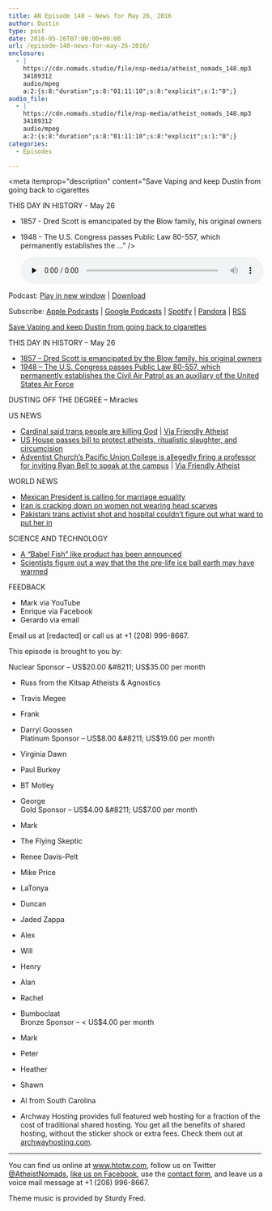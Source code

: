 ```yaml
---
title: AN Episode 148 – News for May 26, 2016
author: Dustin
type: post
date: 2016-05-26T07:00:00+00:00
url: /episode-148-news-for-may-26-2016/
enclosure:
  - |
    https://cdn.nomads.studio/file/nsp-media/atheist_nomads_148.mp3
    34189312
    audio/mpeg
    a:2:{s:8:"duration";s:8:"01:11:10";s:8:"explicit";s:1:"0";}
audio_file:
  - |
    https://cdn.nomads.studio/file/nsp-media/atheist_nomads_148.mp3
    34189312
    audio/mpeg
    a:2:{s:8:"duration";s:8:"01:11:10";s:8:"explicit";s:1:"0";}
categories:
  - Episodes

---
```

<div itemscope itemtype="http://schema.org/AudioObject">
  <meta itemprop="name" content=" episode 148 &#8211; News for May 26, 2016" />
  
  <meta itemprop="uploadDate" content="2016-05-26T01:00:00-06:00" />
  
  <meta itemprop="encodingFormat" content="audio/mpeg" />
  
  <meta itemprop="duration" content="PT1H11M10S" />
  
  <meta itemprop="description" content="Save Vaping and keep Dustin from going back to cigarettes

THIS DAY IN HISTORY - May 26
* 1857 - Dred Scott is emancipated by the Blow family, his original owners
* 1948 - The U.S. Congress passes Public Law 80-557, which permanently establishes the ..." />
  
  <meta itemprop="contentUrl" content="https://dts.podtrac.com/redirect.mp3/cdn.nomads.studio/file/nsp-media/atheist_nomads_148.mp3" />
  
  <meta itemprop="contentSize" content="32.6" />
  </p> 
  
  <div class="powerpress_player" id="powerpress_player_8407">
    <audio class="wp-audio-shortcode" id="audio-5086-151" preload="none" style="width: 100%;" controls="controls"><source type="audio/mpeg" src="https://dts.podtrac.com/redirect.mp3/cdn.nomads.studio/file/nsp-media/atheist_nomads_148.mp3?_=151" /><a href="https://dts.podtrac.com/redirect.mp3/cdn.nomads.studio/file/nsp-media/atheist_nomads_148.mp3">https://dts.podtrac.com/redirect.mp3/cdn.nomads.studio/file/nsp-media/atheist_nomads_148.mp3</a></audio>
  </div>
</div>

<p class="powerpress_links powerpress_links_mp3">
  Podcast: <a href="https://dts.podtrac.com/redirect.mp3/cdn.nomads.studio/file/nsp-media/atheist_nomads_148.mp3" class="powerpress_link_pinw" target="_blank" title="Play in new window" onclick="return powerpress_pinw('https://htotw.com/?powerpress_pinw=5086-podcast');" rel="nofollow">Play in new window</a> | <a href="https://dts.podtrac.com/redirect.mp3/cdn.nomads.studio/file/nsp-media/atheist_nomads_148.mp3" class="powerpress_link_d" title="Download" rel="nofollow" download="atheist_nomads_148.mp3">Download</a>
</p>

<p class="powerpress_links powerpress_subscribe_links">
  Subscribe: <a href="https://podcasts.apple.com/us/podcast/humanists-take-on-the-world/id530050098?mt=2&ls=1" class="powerpress_link_subscribe powerpress_link_subscribe_itunes" target="_blank" title="Subscribe on Apple Podcasts" rel="nofollow">Apple Podcasts</a> | <a href="https://www.google.com/podcasts?feed=aHR0cDovL2F0aGVpc3Rub21hZHMubGlic3luLmNvbS9yc3M%3D" class="powerpress_link_subscribe powerpress_link_subscribe_googleplay" target="_blank" title="Subscribe on Google Podcasts" rel="nofollow">Google Podcasts</a> | <a href="https://open.spotify.com/show/3LzK2xZGike6Tc1GEMtMbr?si=LieN9SNuTpq96smuaUsH8A" class="powerpress_link_subscribe powerpress_link_subscribe_spotify" target="_blank" title="Subscribe on Spotify" rel="nofollow">Spotify</a> | <a href="https://www.pandora.com/podcast/atheist-nomads/PC:10122?corr=62071012&part=ug" class="powerpress_link_subscribe powerpress_link_subscribe_pandora" target="_blank" title="Subscribe on Pandora" rel="nofollow">Pandora</a> | <a href="https://htotw.com/feed/podcast/" class="powerpress_link_subscribe powerpress_link_subscribe_rss" target="_blank" title="Subscribe via RSS" rel="nofollow">RSS</a>
</p>

<a href="http://casaa.org/" target="new" rel="noopener">Save Vaping and keep Dustin from going back to cigarettes</a>

THIS DAY IN HISTORY &#8211; May 26  
* <a href="https://en.wikipedia.org/wiki/Dred_Scott&quot;" target="_blank" rel="noopener">1857 &#8211; Dred Scott is emancipated by the Blow family, his original owners</a>  
* <a href="https://en.wikipedia.org/wiki/Civil_Air_Patrol" target="_blank" rel="noopener">1948 &#8211; The U.S. Congress passes Public Law 80-557, which permanently establishes the Civil Air Patrol as an auxiliary of the United States Air Force</a>

DUSTING OFF THE DEGREE &#8211; Miracles

US NEWS  
* <a href="http://www.pinknews.co.uk/2016/05/18/senior-vatican-cardinal-warns-demonic-transgender-rights-are-causing-the-death-of-god/" target="_blank" rel="noopener">Cardinal said trans people are killing God</a> | <a href="http://www.patheos.com/blogs/friendlyatheist/2016/05/21/trans-people-are-causing-the-death-of-god-says-cardinal-at-dc-prayer-breakfast/" target="_blank" rel="noopener">Via Friendly Atheist</a>  
* <a href="http://www.patheos.com/blogs/friendlyatheist/2016/05/19/the-u-s-house-has-passed-a-bill-protecting-atheists-animal-slaughter-and-male-circumcision/" target="_blank" rel="noopener">US House passes bill to protect atheists, ritualistic slaughter, and circumcision</a>  
* <a href="http://napavalleyregister.com/star/news/local/puc-students-march-amid-concerns-over-academic-freedom/article_c19c9a14-03a6-5524-8b69-29579b3a6bb9.html" target="_blank" rel="noopener">Adventist Church’s Pacific Union College is allegedly firing a professor for inviting Ryan Bell to speak at the campus</a> | <a href="http://www.patheos.com/blogs/friendlyatheist/2016/05/13/professor-at-seventh-day-adventist-college-may-be-fired-after-inviting-atheist-to-speak-on-campus/" target="_blank" rel="noopener">Via Friendly Atheist</a>

WORLD NEWS  
* <a href="http://www.rawstory.com/2016/05/mexican-president-pena-nieto-proposes-legalizing-same-sex-marriage-nationwide/" target="_blank" rel="noopener">Mexican President is calling for marriage equality</a>  
* <a href="http://mobile.nytimes.com/2016/05/17/world/middleeast/irans-hard-liners-crack-down-on-models-not-wearing-head-scarves.html?_r=0&referer" target="_blank" rel="noopener">Iran is cracking down on women not wearing head scarves</a>  
* <a href="http://viewstorm.com/2016/05/transgender-activist-critically-injured-after-being-shot-multiple-times-in-pakistan/" target="_blank" rel="noopener">Pakistani trans activist shot and hospital couldn’t figure out what ward to put her in</a>

SCIENCE AND TECHNOLOGY  
* <a href="http://www.dailymail.co.uk/sciencetech/article-3592753/Don-t-panic-250-Babelfish-like-gadget-fits-inside-ear-translate-foreign-languages-real-time.html" target="_blank" rel="noopener">A &#8220;Babel Fish&#8221; like product has been announced</a>  
* <a href="http://www.nature.com/ngeo/journal/vaop/ncurrent/full/ngeo2719.html" target="_blank" rel="noopener">Scientists figure out a way that the the pre-life ice ball earth may have warmed</a>

FEEDBACK

* Mark via YouTube  
* Enrique via Facebook  
* Gerardo via email

Email us at [redacted] or call us at +1 (208) 996-8667.

This episode is brought to you by:

Nuclear Sponsor &#8211; US$20.00 &#8211; US$35.00 per month  
* Russ from the Kitsap Atheists & Agnostics  
* Travis Megee  
* Frank  
* Darryl Goossen  
Platinum Sponsor &#8211; US$8.00 &#8211; US$19.00 per month  
* Virginia Dawn  
* Paul Burkey  
* BT Motley  
* George  
Gold Sponsor &#8211; US$4.00 &#8211; US$7.00 per month  
* Mark  
* The Flying Skeptic  
* Renee Davis-Pelt  
* Mike Price  
* LaTonya  
* Duncan  
* Jaded Zappa  
* Alex  
* Will  
* Henry  
* Alan  
* Rachel  
* Bumboclaat  
Bronze Sponsor &#8211; < US$4.00 per month  
* Mark  
* Peter  
* Heather  
* Shawn  
* Al from South Carolina

* Archway Hosting provides full featured web hosting for a fraction of the cost of traditional shared hosting. You get all the benefits of shared hosting, without the sticker shock or extra fees. Check them out at <a href="http://archwayhosting.com/" target="_blank" rel="noopener">archwayhosting.com</a>.

<hr width="500" />

You can find us online at <a href="https://www.htotw.com/" target="_blank" rel="noopener">www.htotw.com</a>, follow us on Twitter <a href="https://htotw.com/twitter" target="_blank" rel="noopener">@AtheistNomads</a>, <a href="https://htotw.com/facebook" target="_blank" rel="noopener">like us on Facebook</a>, use the [contact form](https://htotw.com/contact), and leave us a voice mail message at +1 (208) 996-8667.

Theme music is provided by Sturdy Fred.